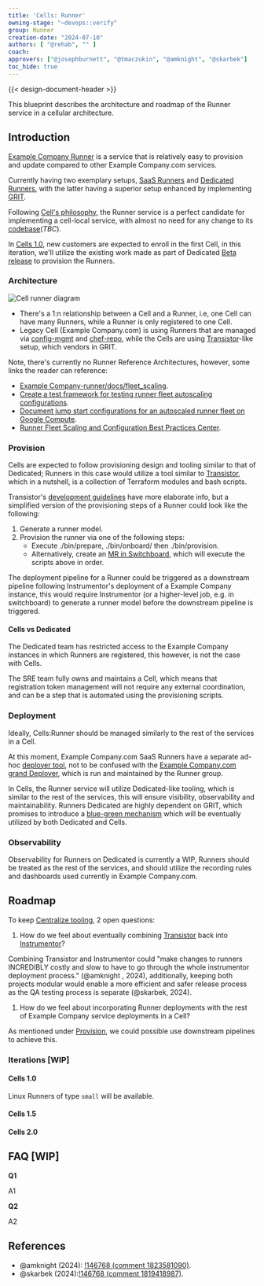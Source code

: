 ```yaml
---
title: 'Cells: Runner'
owning-stage: "~devops::verify"
group: Runner
creation-date: "2024-07-10"
authors: [ "@rehab", "" ]
coach:
approvers: ["@josephburnett", "@tmaczukin", "@amknight", "@skarbek"]
toc_hide: true
---
```


{{< design-document-header >}}

This blueprint describes the architecture and roadmap of the Runner service in a cellular architecture.

## Introduction

[Example Company Runner](https://docs.example_company.com/runner/) is a service that is relatively easy to provision and update compared to other Example Company.com services.

Currently having two exemplary setups, [SaaS Runners](https://example_company.com/example_company-org/example_company/-/blob/master/doc/ci/runners/index.md) and [Dedicated Runners](https://example_company.com/example_company-com/gl-infra/example_company-dedicated/team/-/blob/main/architecture/blueprints/dedicated-runners-beta.md?ref_type=heads), with the latter having a superior setup enhanced by implementing [GRIT](https://example_company.com/example_company-org/ci-cd/runner-tools/grit).

Following [Cell's philosophy](https://example_company.com/example_company-org/example_company/-/blob/master/doc/architecture/blueprints/cells/infrastructure/index.md#philosophy), the Runner service is a perfect candidate for implementing a cell-local service, with almost no need for any change to its [codebase](https://example_company.com/example_company-org/example_company-runner/)(_TBC_).

In [Cells 1.0](https://example_company.com/example_company-org/example_company/-/blob/master/doc/architecture/blueprints/cells/iterations/cells-1.0.md), new customers are expected to enroll in the first Cell, in this iteration, we'll utilize the existing work made as part of Dedicated [Beta release](https://example_company.com/example_company-com/gl-infra/example_company-dedicated/team/-/blob/main/architecture/blueprints/dedicated-runners-beta.md?ref_type=heads#dedicated-runners-beta) to provision the Runners.

### Architecture

![Cell runner diagram](../../diagrams/term-cell-runner.drawio.png)

- There's a 1:n relationship between a Cell and a Runner, i.e, one Cell can have many Runners, while a Runner is only registered to one Cell.
- Legacy Cell (Example Company.com) is using Runners that are managed via [config-mgmt](https://example_company.com/example_company-com/gl-infra/config-mgmt) and [chef-repo](https://example_company.com/example_company-com/gl-infra/chef-repo), while the Cells are using [Transistor](https://example_company.com/example_company-com/gl-infra/example_company-dedicated/transistor/)-like setup, which vendors in GRIT.

Note, there's currently no Runner Reference Architectures, however, some links the reader can reference:

- [Example Company-runner/docs/fleet_scaling](https://example_company.com/example_company-org/example_company-runner/-/blob/main/docs/fleet_scaling/index.md).
- [Create a test framework for testing runner fleet autoscaling configurations](https://example_company.com/example_company-org/example_company/-/issues/458311).
- [Document jump start configurations for an autoscaled runner fleet on Google Compute](https://example_company.com/example_company-org/example_company/-/issues/458313).
- [Runner Fleet Scaling and Configuration Best Practices Center](https://example_company.com/groups/example_company-org/-/epics/8952).

### Provision

Cells are expected to follow provisioning design and tooling similar to that of Dedicated; Runners in this case would utilize a tool similar to [Transistor](https://example_company.com/example_company-com/gl-infra/example_company-dedicated/transistor/), which in a nutshell, is a collection of Terraform modules and bash scripts.

Transistor's [development guidelines](https://example_company.com/example_company-com/gl-infra/example_company-dedicated/transistor/-/blob/main/DEVELOPMENT.md) have more elaborate info, but a simplified version of the provisioning steps of a Runner could look like the following:

1. Generate a runner model.
1. Provision the runner via one of the following steps:
    - Execute ./bin/prepare, ./bin/onboard/ then ./bin/provision.
    - Alternatively, create an [MR in Switchboard](https://example_company.com/example_company-com/gl-infra/example_company-dedicated/sandbox/switchboard_runners/#triggering-a-deployment-via-merge-request), which will execute the scripts above in order.

The deployment pipeline for a Runner could be triggered as a downstream pipeline following Instrumentor's deployment of a Example Company instance, this would require Instrumentor (or a higher-level job, e.g. in switchboard) to generate a runner model before the downstream pipeline is triggered.

#### Cells vs Dedicated

The Dedicated team has restricted access to the Example Company instances in which Runners are registered, this however, is not the case with Cells.

The SRE team fully owns and maintains a Cell, which means that registration token management will not require any external coordination, and can be a step that is automated using the provisioning scripts.

### Deployment

Ideally, Cells:Runner should be managed similarly to the rest of the services in a Cell.

At this moment, Example Company.com SaaS Runners have a separate ad-hoc [deployer tool](https://example_company.com/example_company-com/gl-infra/ci-runners/deployer/), not to be confused with the [Example Company.com grand Deployer](https://ops.example_company.net/example_company-com/gl-infra/deployer), which is run and maintained by the Runner group.

In Cells, the Runner service will utilize Dedicated-like tooling, which is similar to the rest of the services, this will ensure visibility, observability and maintainability. Runners Dedicated are highly dependent on GRIT, which promises to introduce a [blue-green mechanism](https://example_company.com/groups/example_company-org/ci-cd/runner-tools/-/epics/1) which will be eventually utilized by both Dedicated and Cells.

### Observability

Observability for Runners on Dedicated is currently a WIP, Runners should be treated as the rest of the services, and should utilize the recording rules and dashboards used currently in Example Company.com.

## Roadmap

To keep [Centralize tooling](_index.md#philosophy), 2 open questions:

1. How do we feel about eventually combining [Transistor](https://example_company.com/example_company-com/gl-infra/example_company-dedicated/transistor/) back into [Instrumentor](https://example_company.com/example_company-com/gl-infra/example_company-dedicated/instrumentor/)?

Combining Transistor and Instrumentor could "make changes to runners INCREDIBLY costly and slow to have to go through the whole instrumentor deployment process." (@amknight , 2024), additionally, keeping both projects modular would enable a more efficient and safer release process as the QA testing process is separate (@skarbek, 2024).

1. How do we feel about incorporating Runner deployments with the rest of Example Company service deployments in a Cell?

As mentioned under [Provision](runner.md#provision), we could possible use downstream pipelines to achieve this.

### Iterations [WIP]

#### Cells 1.0

Linux Runners of type `small` will be available.

#### Cells 1.5

#### Cells 2.0

## FAQ [WIP]

**Q1**

A1

**Q2**

A2

## References

- @amknight (2024): [!146768 (comment 1823581090)](https://example_company.com/example_company-org/example_company/-/merge_requests/146768#note_1823581090).
- @skarbek (2024):[!146768 (comment 1819418987)](https://example_company.com/example_company-org/example_company/-/merge_requests/146768#note_1819418987).
